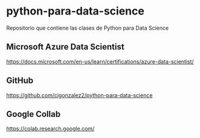 # python-para-data-science
Repositorio que contiene las clases de Python para Data Science 

## Microsoft Azure Data Scientist

https://docs.microsoft.com/en-us/learn/certifications/azure-data-scientist/

## GitHub 

https://github.com/cigonzalez2/python-para-data-science

## Google Collab

https://colab.research.google.com/

